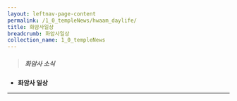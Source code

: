 ```yaml
---
layout: leftnav-page-content
permalink: /1_0_templeNews/hwaam_daylife/
title: 화암사일상
breadcrumb: 화암사일상
collection_name: 1_0_templeNews
---
```


> ##### **화암사 소식**

* **화암사 일상**
---
